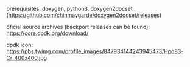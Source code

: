 prerequisites: doxygen, python3, doxygen2docset (https://github.com/chinmaygarde/doxygen2docset/releases)

oficial source archives (backport releases can be found): https://core.dpdk.org/download/

dpdk icon:
https://pbs.twimg.com/profile_images/847934144243945473/Hpd83-Cr_400x400.jpg
